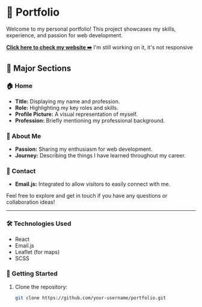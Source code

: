 # 🎨 Portfolio

Welcome to my personal portfolio! This project showcases my skills, experience, and passion for web development.

**[Click here to check my website ➡️](https://melodious-pavlova-23f563.netlify.app/)** I'm still working on it, it's not responsive 

## 🌟 Major Sections

### 🏠 Home
- **Title:** Displaying my name and profession.
- **Role:** Highlighting my key roles and skills.
- **Profile Picture:** A visual representation of myself.
- **Profession:** Briefly mentioning my professional background.

### 📖 About Me
- **Passion:** Sharing my enthusiasm for web development.
- **Journey:** Describing the things I have learned throughout my career.

### 📧 Contact
- **Email.js:** Integrated to allow visitors to easily connect with me.

Feel free to explore and get in touch if you have any questions or collaboration ideas!

---

### 🛠 Technologies Used
- React
- Email.js
- Leaflet (for maps)
- SCSS

### 🚀 Getting Started
1. Clone the repository:
   ```bash
   git clone https://github.com/your-username/portfolio.git
